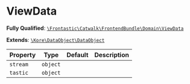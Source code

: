 #  ViewData

**Fully Qualified**: [`\Frontastic\Catwalk\FrontendBundle\Domain\ViewData`](../../../../src/php/FrontendBundle/Domain/ViewData.php)

**Extends**: [`\Kore\DataObject\DataObject`](https://github.com/kore/DataObject)

Property|Type|Default|Description
--------|----|-------|-----------
`stream`|`object`||
`tastic`|`object`||

